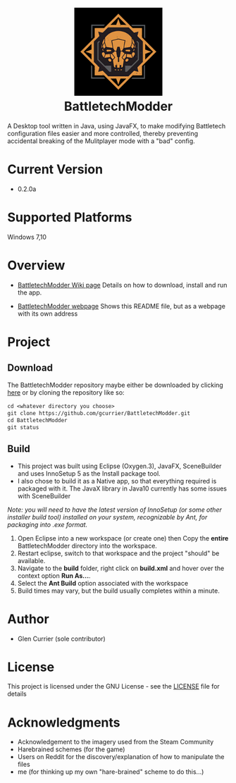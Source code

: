 <h1 align="center">
  <br>
  <a href="https://gcurrier.github.io/BattletechModder">
    <img src="https://github.com/gcurrier/BattletechModder/blob/master/resources/Battletech-Mercs-Logo.png" alt="BattletechModder" width="200">
  </a>
  <br>
  BattletechModder
  <br>
</h1>

A Desktop tool written in Java, using JavaFX, to make modifying Battletech configuration files easier and more controlled, thereby preventing accidental breaking of the Mulitplayer mode with a "bad" config.

# Current Version
- 0.2.0a

# Supported Platforms

Windows 7,10 

# Overview
- [BattletechModder Wiki page](https://github.com/gcurrier/BattletechModder/wiki)
    Details on how to download, install and run the app.

- [BattletechModder webpage](https://gcurrier.github.io/BattletechModder/)
    Shows this README file, but as a webpage with its own address

# Project

## Download

The BattletechModder repository maybe either be downloaded by clicking [here](https://github.com/gcurrier/BattletechModder/archive/master.zip) or by cloning the repository like so:
```
cd <whatever directory you choose>
git clone https://github.com/gcurrier/BattletechModder.git
cd BattletechModder
git status
```

## Build

- This project was built using Eclipse (Oxygen.3), JavaFX, SceneBuilder and uses InnoSetup 5 as the Install package tool. 
- I also chose to build it as a Native app, so that everything required is packaged with it.
    The JavaX library in Java10 currently has some issues with SceneBuilder
    
_Note: you will need to have the latest version of InnoSetup (or some other installer build tool) installed on your system, recognizable by Ant, for packaging into .exe format._
1. Open Eclipse into a new workspace (or create one) then Copy the __entire__ BattletechModder directory into the workspace.
2. Restart eclipse, switch to that workspace and the project "should" be available.
3. Navigate to the **build** folder, right click on **build.xml** and hover over the context option **Run As...**.
4. Select the **Ant Build** option associated with the workspace
5. Build times may vary, but the build usually completes within a minute.

# Author

- Glen Currier (sole contributor)

# License

This project is licensed under the GNU License - see the [LICENSE](LICENSE) file for details

# Acknowledgments

* Acknowledgement to the imagery used from the  Steam Community
* Harebrained schemes (for the game)
* Users on Reddit for the discovery/explanation of how to manipulate the files
* me (for thinking up my own "hare-brained" scheme to do this...)
